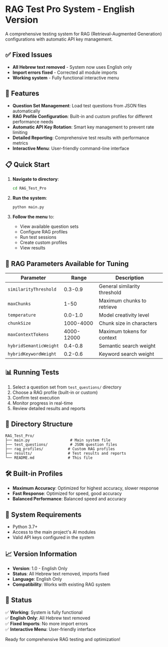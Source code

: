 # RAG Test Pro System - English Version

A comprehensive testing system for RAG (Retrieval-Augmented Generation) configurations with automatic API key management.

## ✅ Fixed Issues

- **All Hebrew text removed** - System now uses English only
- **Import errors fixed** - Corrected all module imports
- **Working system** - Fully functional interactive menu

## 🚀 Features

- **Question Set Management**: Load test questions from JSON files automatically
- **RAG Profile Configuration**: Built-in and custom profiles for different performance needs
- **Automatic API Key Rotation**: Smart key management to prevent rate limiting
- **Detailed Reporting**: Comprehensive test results with performance metrics
- **Interactive Menu**: User-friendly command-line interface

## 📋 Quick Start

1. **Navigate to directory**:

   ```bash
   cd RAG_Test_Pro
   ```

2. **Run the system**:

   ```bash
   python main.py
   ```

3. **Follow the menu** to:
   - View available question sets
   - Configure RAG profiles
   - Run test sessions
   - Create custom profiles
   - View results

## 🎯 RAG Parameters Available for Tuning

| **Parameter**          | **Range**  | **Description**              |
| ---------------------- | ---------- | ---------------------------- |
| `similarityThreshold`  | 0.3-0.9    | General similarity threshold |
| `maxChunks`            | 1-50       | Maximum chunks to retrieve   |
| `temperature`          | 0.0-1.0    | Model creativity level       |
| `chunkSize`            | 1000-4000  | Chunk size in characters     |
| `maxContextTokens`     | 4000-12000 | Maximum tokens for context   |
| `hybridSemanticWeight` | 0.4-0.8    | Semantic search weight       |
| `hybridKeywordWeight`  | 0.2-0.6    | Keyword search weight        |

## 📊 Running Tests

1. Select a question set from `test_questions/` directory
2. Choose a RAG profile (built-in or custom)
3. Confirm test execution
4. Monitor progress in real-time
5. Review detailed results and reports

## 📁 Directory Structure

```
RAG_Test_Pro/
├── main.py                  # Main system file
├── test_questions/          # JSON question files
├── rag_profiles/           # Custom RAG profiles
├── results/                # Test results and reports
└── README.md               # This file
```

## 🛠️ Built-in Profiles

- **Maximum Accuracy**: Optimized for highest accuracy, slower response
- **Fast Response**: Optimized for speed, good accuracy
- **Balanced Performance**: Balanced speed and accuracy

## 🔑 System Requirements

- Python 3.7+
- Access to the main project's AI modules
- Valid API keys configured in the system

## 📈 Version Information

- **Version**: 1.0 - English Only
- **Status**: All Hebrew text removed, imports fixed
- **Language**: English Only
- **Compatibility**: Works with existing RAG system

## 🎯 Status

✅ **Working**: System is fully functional  
✅ **English Only**: All Hebrew text removed  
✅ **Fixed Imports**: No more import errors  
✅ **Interactive Menu**: User-friendly interface

Ready for comprehensive RAG testing and optimization!
